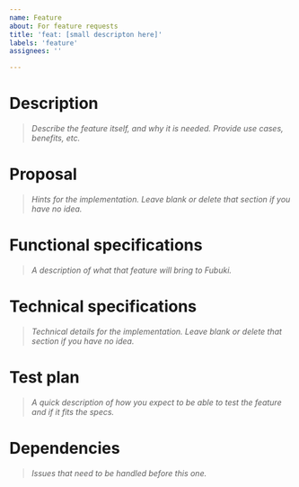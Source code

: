 ```yaml
---
name: Feature
about: For feature requests
title: 'feat: [small descripton here]'
labels: 'feature'
assignees: ''

---
```


# Description

> _Describe the feature itself, and why it is needed. Provide use cases, benefits, etc._

# Proposal

> _Hints for the implementation. Leave blank or delete that section if you have no idea._

# Functional specifications

> _A description of what that feature will bring to Fubuki._

# Technical specifications

> _Technical details for the implementation. Leave blank or delete that section if you have no idea._

# Test plan

> _A quick description of how you expect to be able to test the feature and if it fits the specs._

# Dependencies

> _Issues that need to be handled before this one._
